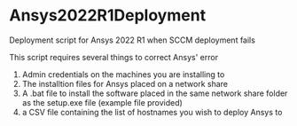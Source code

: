 # Ansys2022R1Deployment
Deployment script for Ansys 2022 R1 when SCCM deployment fails

This script requires several things to correct Ansys' error

1. Admin credentials on the machines you are installing to
2. The installtion files for Ansys placed on a network share
3. A .bat file to install the software placed in the same network share folder as the setup.exe file (example file provided)
4. a CSV file containing the list of hostnames you wish to deploy Ansys to
